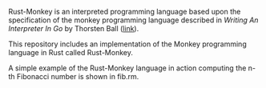 Rust-Monkey is an interpreted programming language based upon the specification of the monkey programming language described in *Writing An Interpreter In Go* by Thorsten Ball ([link](https://interpreterbook.com)). 

This repository includes an implementation of the Monkey programming language in Rust called Rust-Monkey.  

A simple example of the Rust-Monkey language in action computing the n-th Fibonacci number is shown in fib.rm. 

